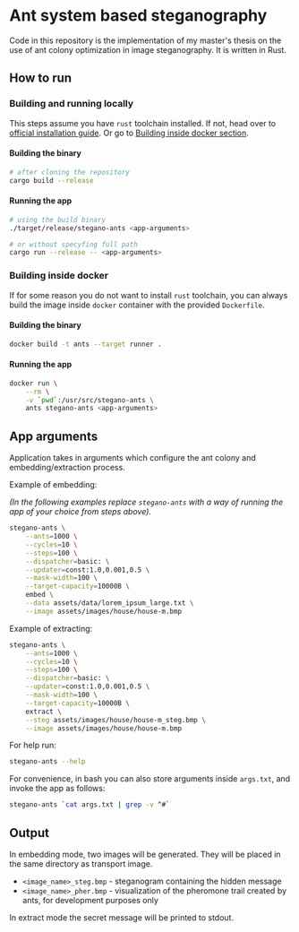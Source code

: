 # Ant system based steganography 

Code in this repository is the implementation of my master's thesis on the use of ant colony optimization in image steganography. It is written in Rust.

## How to run

### Building and running locally

This steps assume you have `rust` toolchain installed. If not, head over to [official installation guide](https://www.rust-lang.org/tools/install). Or go to [Building inside docker section](#building-inside-docker).

#### Building the binary

```bash
# after cloning the repository
cargo build --release
```

#### Running the app

```bash
# using the build binary
./target/release/stegano-ants <app-arguments>

# or without specyfing full path
cargo run --release -- <app-arguments>
```

### Building inside docker

If for some reason you do not want to install `rust` toolchain, you can always build the image inside `docker` container with the provided `Dockerfile`.

#### Building the binary

```bash
docker build -t ants --target runner .
```

#### Running the app

```bash
docker run \
    --rm \
    -v `pwd`:/usr/src/stegano-ants \
    ants stegano-ants <app-arguments>
```

## App arguments

Application takes in arguments which configure the ant colony and embedding/extraction process.

Example of embedding:

_(In the following examples replace `stegano-ants` with a way of running the app of your choice from steps above)._

```bash
stegano-ants \
    --ants=1000 \
    --cycles=10 \
    --steps=100 \
    --dispatcher=basic: \
    --updater=const:1.0,0.001,0.5 \
    --mask-width=100 \
    --target-capacity=10000B \
    embed \
    --data assets/data/lorem_ipsum_large.txt \
    --image assets/images/house/house-m.bmp
```

Example of extracting:

```bash
stegano-ants \
    --ants=1000 \
    --cycles=10 \
    --steps=100 \
    --dispatcher=basic: \
    --updater=const:1.0,0.001,0.5 \
    --mask-width=100 \
    --target-capacity=10000B \
    extract \
    --steg assets/images/house/house-m_steg.bmp \
    --image assets/images/house/house-m.bmp
```

For help run:

```bash
stegano-ants --help
```

For convenience, in bash you can also store arguments inside `args.txt`, and invoke the app as follows:

```bash
stegano-ants `cat args.txt | grep -v ^#`
```

## Output

In embedding mode, two images will be generated. They will be placed in the same directory as transport image.

-   `<image_name>_steg.bmp` - steganogram containing the hidden message
-   `<image_name>_pher.bmp` - visualization of the pheromone trail created by ants, for development purposes only

In extract mode the secret message will be printed to stdout.
